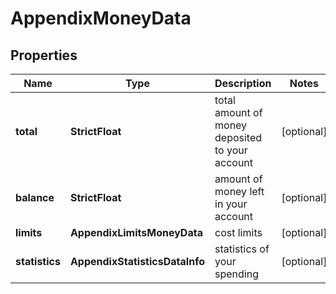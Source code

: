 # AppendixMoneyData


## Properties

| Name | Type | Description | Notes |
|------------ | ------------- | ------------- | -------------|
**total** | **StrictFloat** | total amount of money deposited to your account |[optional]|
**balance** | **StrictFloat** | amount of money left in your account |[optional]|
**limits** | **AppendixLimitsMoneyData** | cost limits |[optional]|
**statistics** | **AppendixStatisticsDataInfo** | statistics of your spending |[optional]|